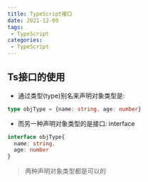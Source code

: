 ```yaml
---
title: TypeScript接口
date: 2021-12-09
tags:
 - TypeScript
categories: 
 - TypeScript
---
```


## Ts接口的使用
- 通过类型(type)别名来声明对象类型是:
```ts
type objType = {name: string, age: number}
```
- 而另一种声明对象类型的是接口: interface
```ts
interface objType{
  name: string,
  age: number
}
```
> 两种声明对象类型都是可以的
